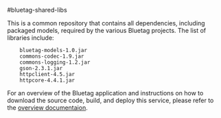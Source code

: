 #bluetag-shared-libs

This is a common repository that contains all dependencies, including packaged models, required by the various Bluetag projects.   The list of libraries include:

```
	bluetag-models-1.0.jar
	commons-codec-1.9.jar
	commons-logging-1.2.jar
	gson-2.3.1.jar
	httpclient-4.5.jar
	httpcore-4.4.1.jar
```

For an overview of the Bluetag application and instructions on how to download the source code, build, and deploy this service, please refer to the [overview documentaion](../../../bluetag/blob/master/README.md).